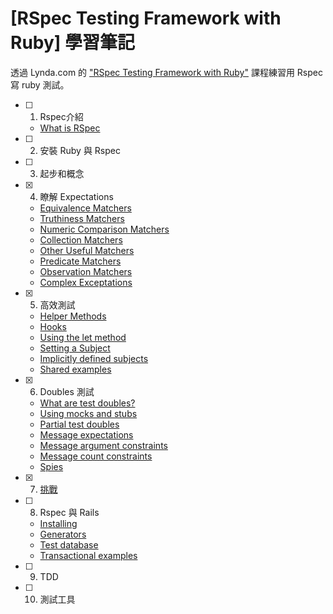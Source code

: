 # [RSpec Testing Framework with Ruby] 學習筆記

透過 Lynda.com 的 ["RSpec Testing Framework with Ruby"](https://www.lynda.com/Ruby-tutorials/RSpec-Testing-Framework-Ruby/183884-2.html) 課程練習用 Rspec 寫 ruby 測試。

- [ ] 1. Rspec介紹
  - [What is RSpec](https://github.com/dosmanthus/rspec_framework_with_ruby/tree/master/01_Introducing_RSpec/01_01_what_is_rspec)
- [ ] 2. 安裝 Ruby 與 Rspec
- [ ] 3. 起步和概念
- [x] 4. 瞭解 Expectations
  - [Equivalence Matchers](https://github.com/dosmanthus/rspec_framework_with_ruby/tree/master/04_Working_with_Expectations/04_01_equivalence_matchers)
  - [Truthiness Matchers](https://github.com/dosmanthus/rspec_framework_with_ruby/tree/master/04_Working_with_Expectations/04_02_truthiness_matchers)
  - [Numeric Comparison Matchers](https://github.com/dosmanthus/rspec_framework_with_ruby/tree/master/04_Working_with_Expectations/04_03_numeric_comparison_matchers)
  - [Collection Matchers](https://github.com/dosmanthus/rspec_framework_with_ruby/tree/master/04_Working_with_Expectations/04_04_collection_matchers)
  - [Other Useful Matchers](https://github.com/dosmanthus/rspec_framework_with_ruby/tree/master/04_Working_with_Expectations/04_05_other_useful_matchers)
  - [Predicate Matchers](https://github.com/dosmanthus/rspec_framework_with_ruby/tree/master/04_Working_with_Expectations/04_06_predicate_matchers)
  - [Observation Matchers](https://github.com/dosmanthus/rspec_framework_with_ruby/tree/master/04_Working_with_Expectations/04_07_observation_matchers)
  - [Complex Exceptations](https://github.com/dosmanthus/rspec_framework_with_ruby/tree/master/04_Working_with_Expectations/04_08_complex_exceptations)
- [x] 5. 高效測試
  - [Helper Methods](https://github.com/dosmanthus/rspec_framework_with_ruby/tree/master/05_Testing_Efficiently/05_01_helper_methods)
  - [Hooks](https://github.com/dosmanthus/rspec_framework_with_ruby/tree/master/05_Testing_Efficiently/05_02_hooks)
  - [Using the let method](https://github.com/dosmanthus/rspec_framework_with_ruby/tree/master/05_Testing_Efficiently/05_03_using_the_let_method)
  - [Setting a Subject](https://github.com/dosmanthus/rspec_framework_with_ruby/tree/master/05_Testing_Efficiently/05_04_setting_a_subject)
  - [Implicitly defined subjects](https://github.com/dosmanthus/rspec_framework_with_ruby/tree/master/05_Testing_Efficiently/05_05_implicitly_defined_subjects)
  - [Shared examples](https://github.com/dosmanthus/rspec_framework_with_ruby/tree/master/05_Testing_Efficiently/05_06_shared_examples)
- [x] 6. Doubles 測試
  - [What are test doubles?](https://github.com/dosmanthus/rspec_framework_with_ruby/tree/master/06_Test_Doubles/06_01_what_are_test_doubles)
  - [Using mocks and stubs](https://github.com/dosmanthus/rspec_framework_with_ruby/tree/master/06_Test_Doubles/06_02_using_mocks_and_stubs)
  - [Partial test doubles](https://github.com/dosmanthus/rspec_framework_with_ruby/tree/master/06_Test_Doubles/06_03_partial_test_doubles)
  - [Message expectations](https://github.com/dosmanthus/rspec_framework_with_ruby/tree/master/06_Test_Doubles/06_04_message_expectations)
  - [Message argument constraints](https://github.com/dosmanthus/rspec_framework_with_ruby/tree/master/06_Test_Doubles/06_05_message_argument_constraints)
  - [Message count constraints](https://github.com/dosmanthus/rspec_framework_with_ruby/tree/master/06_Test_Doubles/06_06_message_count_constraints)
  - [Spies](https://github.com/dosmanthus/rspec_framework_with_ruby/tree/master/06_Test_Doubles/06_07_spies)
- [x] 7. [挑戰](https://github.com/dosmanthus/rspec_framework_with_ruby/tree/master/07_Challenges)
- [ ] 8. Rspec 與 Rails
  - [Installing](https://github.com/dosmanthus/rspec_framework_with_ruby/tree/master/08_RSpec_with_Ruby_on_Rails/08_01_installing)
  - [Generators](https://github.com/dosmanthus/rspec_framework_with_ruby/tree/master/08_RSpec_with_Ruby_on_Rails/08_02_generators)
  - [Test database](https://github.com/dosmanthus/rspec_framework_with_ruby/tree/master/08_RSpec_with_Ruby_on_Rails/08_03_test_database)
  - [Transactional examples](https://github.com/dosmanthus/rspec_framework_with_ruby/tree/master/08_RSpec_with_Ruby_on_Rails/08_04_transactional_examples)
- [ ] 9. TDD
- [ ] 10. 測試工具
